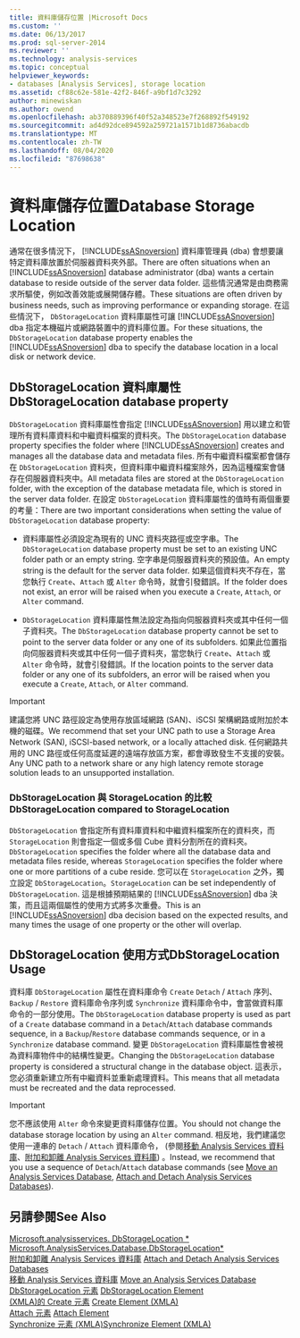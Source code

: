 ```yaml
---
title: 資料庫儲存位置 |Microsoft Docs
ms.custom: ''
ms.date: 06/13/2017
ms.prod: sql-server-2014
ms.reviewer: ''
ms.technology: analysis-services
ms.topic: conceptual
helpviewer_keywords:
- databases [Analysis Services], storage location
ms.assetid: cf88c62e-581e-42f2-846f-a9bf1d7c3292
author: minewiskan
ms.author: owend
ms.openlocfilehash: ab370889396f40f52a348523e7f268892f549192
ms.sourcegitcommit: ad4d92dce894592a259721a1571b1d8736abacdb
ms.translationtype: MT
ms.contentlocale: zh-TW
ms.lasthandoff: 08/04/2020
ms.locfileid: "87698638"
---
```

# <a name="database-storage-location"></a><span data-ttu-id="5a0f4-102">資料庫儲存位置</span><span class="sxs-lookup"><span data-stu-id="5a0f4-102">Database Storage Location</span></span>
  <span data-ttu-id="5a0f4-103">通常在很多情況下， [!INCLUDE[ssASnoversion](../../includes/ssasnoversion-md.md)] 資料庫管理員 (dba) 會想要讓特定資料庫放置於伺服器資料夾外部。</span><span class="sxs-lookup"><span data-stu-id="5a0f4-103">There are often situations when an [!INCLUDE[ssASnoversion](../../includes/ssasnoversion-md.md)] database administrator (dba) wants a certain database to reside outside of the server data folder.</span></span> <span data-ttu-id="5a0f4-104">這些情況通常是由商務需求所驅使，例如改善效能或展開儲存體。</span><span class="sxs-lookup"><span data-stu-id="5a0f4-104">These situations are often driven by business needs, such as improving performance or expanding storage.</span></span> <span data-ttu-id="5a0f4-105">在這些情況下， `DbStorageLocation` 資料庫屬性可讓 [!INCLUDE[ssASnoversion](../../includes/ssasnoversion-md.md)] dba 指定本機磁片或網路裝置中的資料庫位置。</span><span class="sxs-lookup"><span data-stu-id="5a0f4-105">For these situations, the `DbStorageLocation` database property enables the [!INCLUDE[ssASnoversion](../../includes/ssasnoversion-md.md)] dba to specify the database location in a local disk or network device.</span></span>  
  
## <a name="dbstoragelocation-database-property"></a><span data-ttu-id="5a0f4-106">DbStorageLocation 資料庫屬性</span><span class="sxs-lookup"><span data-stu-id="5a0f4-106">DbStorageLocation database property</span></span>  
 <span data-ttu-id="5a0f4-107">`DbStorageLocation` 資料庫屬性會指定 [!INCLUDE[ssASnoversion](../../includes/ssasnoversion-md.md)] 用以建立和管理所有資料庫資料和中繼資料檔案的資料夾。</span><span class="sxs-lookup"><span data-stu-id="5a0f4-107">The `DbStorageLocation` database property specifies the folder where [!INCLUDE[ssASnoversion](../../includes/ssasnoversion-md.md)] creates and manages all the database data and metadata files.</span></span> <span data-ttu-id="5a0f4-108">所有中繼資料檔案都會儲存在 `DbStorageLocation` 資料夾，但資料庫中繼資料檔案除外，因為這種檔案會儲存在伺服器資料夾中。</span><span class="sxs-lookup"><span data-stu-id="5a0f4-108">All metadata files are stored at the `DbStorageLocation` folder, with the exception of the database metadata file, which is stored in the server data folder.</span></span> <span data-ttu-id="5a0f4-109">在設定 `DbStorageLocation` 資料庫屬性的值時有兩個重要的考量：</span><span class="sxs-lookup"><span data-stu-id="5a0f4-109">There are two important considerations when setting the value of `DbStorageLocation` database property:</span></span>  
  
-   <span data-ttu-id="5a0f4-110"> 資料庫屬性必須設定為現有的 UNC 資料夾路徑或空字串。</span><span class="sxs-lookup"><span data-stu-id="5a0f4-110">The `DbStorageLocation` database property must be set to an existing UNC folder path or an empty string.</span></span> <span data-ttu-id="5a0f4-111">空字串是伺服器資料夾的預設值。</span><span class="sxs-lookup"><span data-stu-id="5a0f4-111">An empty string is the default for the server data folder.</span></span> <span data-ttu-id="5a0f4-112">如果這個資料夾不存在，當您執行 `Create`、`Attach` 或 `Alter` 命令時，就會引發錯誤。</span><span class="sxs-lookup"><span data-stu-id="5a0f4-112">If the folder does not exist, an error will be raised when you execute a `Create`, `Attach`, or `Alter` command.</span></span>  
  
-   <span data-ttu-id="5a0f4-113">`DbStorageLocation` 資料庫屬性無法設定為指向伺服器資料夾或其中任何一個子資料夾。</span><span class="sxs-lookup"><span data-stu-id="5a0f4-113">The `DbStorageLocation` database property cannot be set to point to the server data folder or any one of its subfolders.</span></span> <span data-ttu-id="5a0f4-114">如果此位置指向伺服器資料夾或其中任何一個子資料夾，當您執行 `Create`、`Attach` 或 `Alter` 命令時，就會引發錯誤。</span><span class="sxs-lookup"><span data-stu-id="5a0f4-114">If the location points to the server data folder or any one of its subfolders, an error will be raised when you execute a `Create`, `Attach`, or `Alter` command.</span></span>  
  
> [!IMPORTANT]  
>  <span data-ttu-id="5a0f4-115">建議您將 UNC 路徑設定為使用存放區域網路 (SAN)、iSCSI 架構網路或附加於本機的磁碟。</span><span class="sxs-lookup"><span data-stu-id="5a0f4-115">We recommend that set your UNC path to use a Storage Area Network (SAN), iSCSI-based network, or a locally attached disk.</span></span> <span data-ttu-id="5a0f4-116">任何網路共用的 UNC 路徑或任何高度延遲的遠端存放區方案，都會導致發生不支援的安裝。</span><span class="sxs-lookup"><span data-stu-id="5a0f4-116">Any UNC path to a network share or any high latency remote storage solution leads to an unsupported installation.</span></span>  
  
### <a name="dbstoragelocation-compared-to-storagelocation"></a><span data-ttu-id="5a0f4-117">DbStorageLocation 與 StorageLocation 的比較</span><span class="sxs-lookup"><span data-stu-id="5a0f4-117">DbStorageLocation compared to StorageLocation</span></span>  
 <span data-ttu-id="5a0f4-118">`DbStorageLocation` 會指定所有資料庫資料和中繼資料檔案所在的資料夾，而 `StorageLocation` 則會指定一個或多個 Cube 資料分割所在的資料夾。</span><span class="sxs-lookup"><span data-stu-id="5a0f4-118">`DbStorageLocation` specifies the folder where all the database data and metadata files reside, whereas `StorageLocation` specifies the folder where one or more partitions of a cube reside.</span></span> <span data-ttu-id="5a0f4-119">您可以在 `StorageLocation` 之外，獨立設定 `DbStorageLocation`。</span><span class="sxs-lookup"><span data-stu-id="5a0f4-119">`StorageLocation` can be set independently of `DbStorageLocation`.</span></span> <span data-ttu-id="5a0f4-120">這是根據預期結果的 [!INCLUDE[ssASnoversion](../../includes/ssasnoversion-md.md)] dba 決策，而且這兩個屬性的使用方式將多次重疊。</span><span class="sxs-lookup"><span data-stu-id="5a0f4-120">This is an [!INCLUDE[ssASnoversion](../../includes/ssasnoversion-md.md)] dba decision based on the expected results, and many times the usage of one property or the other will overlap.</span></span>  
  
## <a name="dbstoragelocation-usage"></a><span data-ttu-id="5a0f4-121">DbStorageLocation 使用方式</span><span class="sxs-lookup"><span data-stu-id="5a0f4-121">DbStorageLocation Usage</span></span>  
 <span data-ttu-id="5a0f4-122">資料庫 `DbStorageLocation` 屬性在資料庫命令 `Create` `Detach` / `Attach` 序列、 `Backup` / `Restore` 資料庫命令序列或 `Synchronize` 資料庫命令中，會當做資料庫命令的一部分使用。</span><span class="sxs-lookup"><span data-stu-id="5a0f4-122">The `DbStorageLocation` database property is used as part of a `Create` database command in a `Detach`/`Attach` database commands sequence, in a `Backup`/`Restore` database commands sequence, or in a `Synchronize` database command.</span></span> <span data-ttu-id="5a0f4-123">變更 `DbStorageLocation` 資料庫屬性會被視為資料庫物件中的結構性變更。</span><span class="sxs-lookup"><span data-stu-id="5a0f4-123">Changing the `DbStorageLocation` database property is considered a structural change in the database object.</span></span> <span data-ttu-id="5a0f4-124">這表示，您必須重新建立所有中繼資料並重新處理資料。</span><span class="sxs-lookup"><span data-stu-id="5a0f4-124">This means that all metadata must be recreated and the data reprocessed.</span></span>  
  
> [!IMPORTANT]  
>  <span data-ttu-id="5a0f4-125">您不應該使用 `Alter` 命令來變更資料庫儲存位置。</span><span class="sxs-lookup"><span data-stu-id="5a0f4-125">You should not change the database storage location by using an `Alter` command.</span></span> <span data-ttu-id="5a0f4-126">相反地，我們建議您使用一連串的 `Detach` / `Attach` 資料庫命令， (參閱[移動 Analysis Services 資料庫](move-an-analysis-services-database.md)、[附加和卸離 Analysis Services 資料庫](attach-and-detach-analysis-services-databases.md)) 。</span><span class="sxs-lookup"><span data-stu-id="5a0f4-126">Instead, we recommend that you use a sequence of `Detach`/`Attach` database commands (see [Move an Analysis Services Database](move-an-analysis-services-database.md), [Attach and Detach Analysis Services Databases](attach-and-detach-analysis-services-databases.md)).</span></span>  
  
## <a name="see-also"></a><span data-ttu-id="5a0f4-127">另請參閱</span><span class="sxs-lookup"><span data-stu-id="5a0f4-127">See Also</span></span>  
 <span data-ttu-id="5a0f4-128">[Microsoft.analysisservices. DbStorageLocation \*](/dotnet/api/microsoft.analysisservices.core.database.dbstoragelocation) </span><span class="sxs-lookup"><span data-stu-id="5a0f4-128">[Microsoft.AnalysisServices.Database.DbStorageLocation\*](/dotnet/api/microsoft.analysisservices.core.database.dbstoragelocation) </span></span>  
 <span data-ttu-id="5a0f4-129">[附加和卸離 Analysis Services 資料庫](attach-and-detach-analysis-services-databases.md) </span><span class="sxs-lookup"><span data-stu-id="5a0f4-129">[Attach and Detach Analysis Services Databases](attach-and-detach-analysis-services-databases.md) </span></span>  
 <span data-ttu-id="5a0f4-130">[移動 Analysis Services 資料庫](move-an-analysis-services-database.md) </span><span class="sxs-lookup"><span data-stu-id="5a0f4-130">[Move an Analysis Services Database](move-an-analysis-services-database.md) </span></span>  
 <span data-ttu-id="5a0f4-131">[DbStorageLocation 元素](https://docs.microsoft.com/bi-reference/xmla/xml-elements-properties/dbstoragelocation-element) </span><span class="sxs-lookup"><span data-stu-id="5a0f4-131">[DbStorageLocation Element](https://docs.microsoft.com/bi-reference/xmla/xml-elements-properties/dbstoragelocation-element) </span></span>  
 <span data-ttu-id="5a0f4-132">[&#40;XMLA&#41;的 Create 元素](https://docs.microsoft.com/bi-reference/xmla/xml-elements-commands/create-element-xmla) </span><span class="sxs-lookup"><span data-stu-id="5a0f4-132">[Create Element &#40;XMLA&#41;](https://docs.microsoft.com/bi-reference/xmla/xml-elements-commands/create-element-xmla) </span></span>  
 <span data-ttu-id="5a0f4-133">[Attach 元素](https://docs.microsoft.com/bi-reference/xmla/xml-elements-commands/attach-element) </span><span class="sxs-lookup"><span data-stu-id="5a0f4-133">[Attach Element](https://docs.microsoft.com/bi-reference/xmla/xml-elements-commands/attach-element) </span></span>  
 [<span data-ttu-id="5a0f4-134">Synchronize 元素 &#40;XMLA&#41;</span><span class="sxs-lookup"><span data-stu-id="5a0f4-134">Synchronize Element &#40;XMLA&#41;</span></span>](https://docs.microsoft.com/bi-reference/xmla/xml-elements-commands/synchronize-element-xmla)  
  
  
